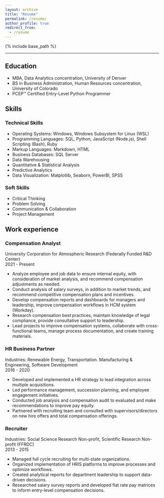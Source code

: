 ```yaml
---
layout: archive
title: "Resume"
permalink: /resume/
author_profile: true
redirect_from:
  - /resume
---
```


{% include base_path %}

---

## Education
* MBA, Data Analytics concentration, University of Denver
* BS in Business Administration, Human Resources concentration, University of Colorado
* PCEP™ Certified Entry-Level Python Programmer


## Skills

### Technical Skills
* Operating Systems: Windows, Windows Subsystem for Linux (WSL)
* Programming Languages: SQL, Python, JavaScript (Node.js), Shell Scripting (Bash), Ruby
* Markup Languages: Markdown, HTML
* Business Databases: SQL Server
* Data Warehousing
* Quantitative & Statistical Analysis
* Predictive Analytics
* Data Visualization: Matplotlib, Seaborn, PowerBI, SPSS

### Soft Skills
* Critical Thinking
* Problem Solving
* Communication & Collaboration
* Project Management


## Work experience

### Compensation Analyst
University Corporation for Atmospheric Research (Federally Funded R&D Center)  
2021 - Present
  * Analyze employee and job data to ensure internal equity, with consideration of market analysis, and recommend compensation adjustments as needed.
  * Conduct analysis of salary surveys, in addition to market trends, and recommend competitive compensation plans and incentives.
  * Develop compensation reports and dashboards for managers and leadership, improve compensation workflows in HCM system (Workday).
  * Research compensation best practices, maintain knowledge of legal compliance, provide consultative support to leadership.
  * Lead projects to improve compensation systems, collaborate with cross-functional teams, manage process documentation, and create training materials.

### HR Business Partner
Industries: Renewable Energy, Transportation. Manufacturing & Engineering, Software Development  
2016 - 2020
  * Developed and implemented a HR strategy to lead integration across multiple acquisitions.
  * Led performance management, succession planning, and employee engagement initiatives.
  * Conducted job analysis and compensation audit to evaluated and make recommendations to improve pay equity.
  * Partnered with recruiting team and consulted with supervisors/directors on new hire offers and total compensation offerings.

### Recruiter
Industries: Social Science Research Non-profit, Scientific Research Non-profit (FFRDC)  
2013 - 2015
  * Managed full cycle recruiting for multi-state organizations.
  * Organized implementation of HRIS platforms to improve processes and optimize workflows.
  * Created analytical reports for department leadership to support data-driven decisions.
  * Researched salary survey reports and developed flat rate pay matrices to inform entry-level compensation decisions.
